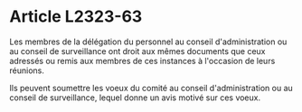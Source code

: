 # Article L2323-63

Les membres de la délégation du personnel au conseil d'administration ou au conseil de surveillance ont droit aux mêmes documents que ceux adressés ou remis aux membres de ces instances à l'occasion de leurs réunions.

Ils peuvent soumettre les voeux du comité au conseil d'administration ou au conseil de surveillance, lequel donne un avis motivé sur ces voeux.